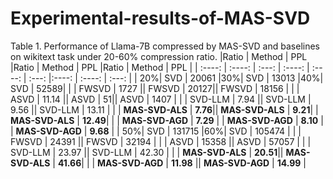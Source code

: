 # Experimental-results-of-MAS-SVD

Table 1. Performance of Llama-7B compressed by MAS-SVD and baselines on wikitext task under 20-60% compression ratio.
|Ratio | Method | PPL |Ratio | Method | PPL |Ratio | Method | PPL |
| :----: | :----: | :---: | :----: | :----: | :---: |:----: | :----: | :---: |
| 20%| SVD | 20061 |30%| SVD | 13013 |40%| SVD | 52589|
| | FWSVD | 1727 || FWSVD | 20127|| FWSVD | 18156 |
| | ASVD | 11.14 || ASVD | 51|| ASVD | 1407 |
| | SVD-LLM | 7.94 || SVD-LLM | 9.56 || SVD-LLM | 13.11 |
| | **MAS-SVD-ALS** | **7.76**|| **MAS-SVD-ALS** | **9.21**| | **MAS-SVD-ALS** | **12.49**|
| | **MAS-SVD-AGD** | **7.29** | | **MAS-SVD-AGD** | **8.10** | | **MAS-SVD-AGD** | **9.68** |
| 50%| SVD | 131715 |60%| SVD | 105474 |
| | FWSVD | 24391 || FWSVD | 32194 |
| | ASVD | 15358 || ASVD | 57057 |
| | SVD-LLM | 23.97 || SVD-LLM | 42.30 |
| | **MAS-SVD-ALS** | **20.51**|| **MAS-SVD-ALS** | **41.66**|
| | **MAS-SVD-AGD** | **11.98** || **MAS-SVD-AGD** | **14.99** |
